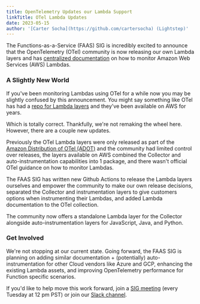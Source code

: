 ```yaml
---
title: OpenTelemetry Updates our Lambda Support
linkTitle: OTel Lambda Updates
date: 2023-05-15
author: '[Carter Socha](https://github.com/cartersocha) (Lightstep)'
---
```


The Functions-as-a-Service (FAAS) SIG is incredibly excited to announce that the
OpenTelemetry (OTel) community is now releasing our own Lambda layers and has
[centralized documentation](https://opentelemetry.io/docs/faas/) on how to
monitor Amazon Web Services (AWS) Lambdas.

### A Slightly New World

If you've been monitoring Lambdas using OTel for a while now you may be slightly
confused by this announcement. You might say something like OTel has had a
[repo for Lambda layers](https://github.com/open-telemetry/opentelemetry-lambda)
and they've been available on AWS for years.

Which is totally correct. Thankfully, we're not remaking the wheel here.
However, there are a couple new updates.

Previously the OTel Lambda layers were only released as part of the
[Amazon Distribution of OTel (ADOT)](https://aws-otel.github.io/) and the
community had limited control over releases, the layers available on AWS
combined the Collector and auto-instrumentation capabilities into 1 package, and
there wasn't official OTel guidance on how to monitor Lambdas.

The FAAS SIG has written new Github Actions to release the Lambda layers
ourselves and empower the community to make our own release decisions, separated
the Collector and instrumentation layers to give customers options when
instrumenting their Lambdas, and added Lambda documentation to the OTel
collection.

The community now offers a standalone Lambda layer for the Collector alongside
auto-instrumentation layers for JavaScript, Java, and Python.

### Get Involved

We're not stopping at our current state. Going forward, the FAAS SIG is planning
on adding similar documentation + (potentially) auto-instrumentation for other
Cloud vendors like Azure and GCP, enhancing the existing Lambda assets, and
improving OpenTelemetry performance for Function specific scenarios.

If you'd like to help move this work forward, join a
[SIG meeting](https://github.com/open-telemetry/community#implementation-sigs)
(every Tuesday at 12 pm PST) or join our
[Slack channel](https://cloud-native.slack.com/archives/C04HVBETC9Z).
